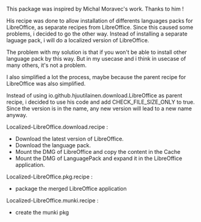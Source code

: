 This package was inspired by Michal Moravec's work. Thanks to him !

His recipe was done to allow installation of differents languages packs for LibreOffice, as separate recipes from LibreOffice.
Since this caused some problems, i decided to go the other way. Instead of installing a separate laguage pack, i will do a localized version of LibreOffice.

The problem with my solution is that if you won't be able to install other language pack by this way. But in my usecase and i think in usecase of many others, it's not a problem.

I also simplified a lot the process, maybe because the parent recipe for LibreOffice was also simplified.

Instead of using io.github.hjuutilainen.download.LibreOffice as parent recipe, i decided to use his code and add CHECK_FILE_SIZE_ONLY to true. Since the version is in the name, any new version will lead to a new name anyway.

Localized-LibreOffice.download.recipe :
 - Download the latest version of LibreOffice.
 - Download the language pack.
 - Mount the DMG of LibreOffice and copy the content in the Cache
 - Mount the DMG of LanguagePack and expand it in the LibreOffice application.
 
 Localized-LibreOffice.pkg.recipe :
 - package the merged LibreOffice application
 
Localized-LibreOffice.munki.recipe : 
- create the munki pkg

